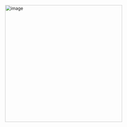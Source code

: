 <img width="380" height="380" alt="image" src="https://github.com/user-attachments/assets/97d61e8d-83df-4739-abdb-98beb10b6399" />

